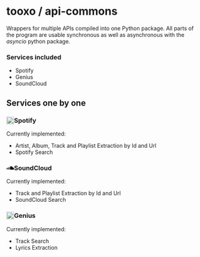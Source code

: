 # tooxo / api-commons

Wrappers for multiple APIs compiled into one Python package.
All parts of the program are usable synchronous as well as asynchronous with the *asyncio* python package. 

### Services included

* Spotify
* Genius
* SoundCloud

## Services one by one
### <img align="left" width="20" height="20" src="https://raw.githubusercontent.com/simple-icons/simple-icons/4b882220efc78dc824c7647a81b47dd1d4fdd3d8/icons/spotify.svg"> Spotify

Currently implemented: 
* Artist, Album, Track and Playlist Extraction by Id and Url
* Spotify Search

### <img align="left" width="20" height="20" src="https://raw.githubusercontent.com/simple-icons/simple-icons/4b882220efc78dc824c7647a81b47dd1d4fdd3d8/icons/soundcloud.svg"> SoundCloud

Currently implemented:
* Track and Playlist Extraction by Id and Url
* SoundCloud Search

### <img align="left" width="20" height="20" src="https://raw.githubusercontent.com/simple-icons/simple-icons/3db785c36a94b3f15587244f9c2dd3d6275a7097/icons/genius.svg">Genius

Currently implemented:
* Track Search
* Lyrics Extraction


